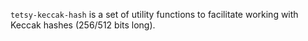 `tetsy-keccak-hash` is a set of utility functions to facilitate working with Keccak hashes (256/512 bits long).
